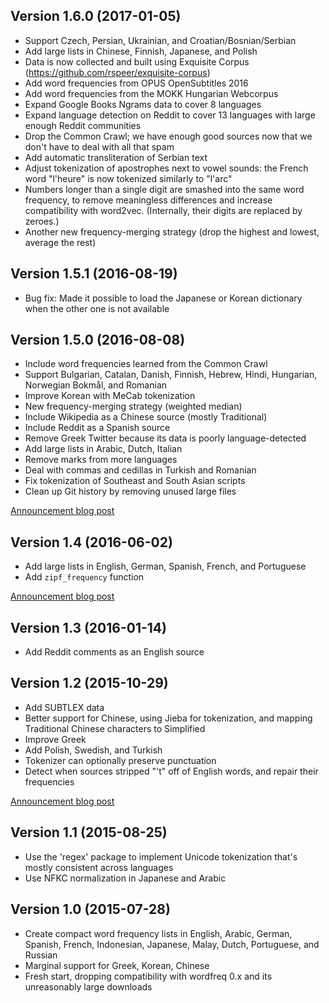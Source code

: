 ## Version 1.6.0 (2017-01-05)

- Support Czech, Persian, Ukrainian, and Croatian/Bosnian/Serbian
- Add large lists in Chinese, Finnish, Japanese, and Polish
- Data is now collected and built using Exquisite Corpus
  (https://github.com/rspeer/exquisite-corpus)
- Add word frequencies from OPUS OpenSubtitles 2016
- Add word frequencies from the MOKK Hungarian Webcorpus
- Expand Google Books Ngrams data to cover 8 languages
- Expand language detection on Reddit to cover 13 languages with large enough
  Reddit communities
- Drop the Common Crawl; we have enough good sources now that we don't have
  to deal with all that spam
- Add automatic transliteration of Serbian text
- Adjust tokenization of apostrophes next to vowel sounds: the French word
  "l'heure" is now tokenized similarly to "l'arc"
- Numbers longer than a single digit are smashed into the same word frequency,
  to remove meaningless differences and increase compatibility with word2vec.
  (Internally, their digits are replaced by zeroes.)
- Another new frequency-merging strategy (drop the highest and lowest,
  average the rest)


## Version 1.5.1 (2016-08-19)

- Bug fix: Made it possible to load the Japanese or Korean dictionary when the
  other one is not available


## Version 1.5.0 (2016-08-08)

- Include word frequencies learned from the Common Crawl
- Support Bulgarian, Catalan, Danish, Finnish, Hebrew, Hindi, Hungarian,
  Norwegian Bokmål, and Romanian
- Improve Korean with MeCab tokenization
- New frequency-merging strategy (weighted median)
- Include Wikipedia as a Chinese source (mostly Traditional)
- Include Reddit as a Spanish source
- Remove Greek Twitter because its data is poorly language-detected
- Add large lists in Arabic, Dutch, Italian
- Remove marks from more languages
- Deal with commas and cedillas in Turkish and Romanian
- Fix tokenization of Southeast and South Asian scripts
- Clean up Git history by removing unused large files

[Announcement blog post](https://blog.conceptnet.io/2016/08/22/wordfreq-1-5-more-data-more-languages-more-accuracy)


## Version 1.4 (2016-06-02)

- Add large lists in English, German, Spanish, French, and Portuguese
- Add `zipf_frequency` function

[Announcement blog post](https://blog.conceptnet.io/2016/06/02/wordfreq-1-4-more-words-plus-word-frequencies-from-reddit/)


## Version 1.3 (2016-01-14)

- Add Reddit comments as an English source


## Version 1.2 (2015-10-29)

- Add SUBTLEX data
- Better support for Chinese, using Jieba for tokenization, and mapping
  Traditional Chinese characters to Simplified
- Improve Greek
- Add Polish, Swedish, and Turkish
- Tokenizer can optionally preserve punctuation
- Detect when sources stripped "'t" off of English words, and repair their
  frequencies

[Announcement blog post](https://blog.luminoso.com/2015/10/29/wordfreq-1-2-is-better-at-chinese-english-greek-polish-swedish-and-turkish/)


## Version 1.1 (2015-08-25)

- Use the 'regex' package to implement Unicode tokenization that's mostly
  consistent across languages
- Use NFKC normalization in Japanese and Arabic


## Version 1.0 (2015-07-28)

- Create compact word frequency lists in English, Arabic, German, Spanish,
  French, Indonesian, Japanese, Malay, Dutch, Portuguese, and Russian
- Marginal support for Greek, Korean, Chinese
- Fresh start, dropping compatibility with wordfreq 0.x and its unreasonably
  large downloads


